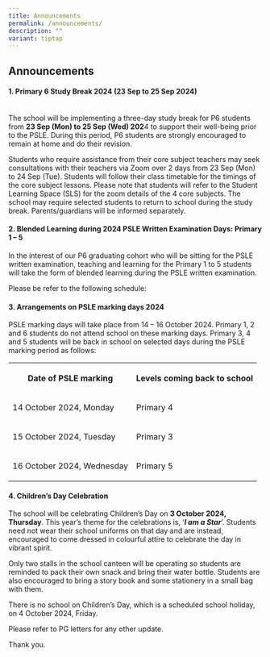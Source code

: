 ```yaml
---
title: Announcements
permalink: /announcements/
description: ""
variant: tiptap
---
```

<h2>Announcements</h2>
<h4><strong>1. Primary 6 Study Break 2024 (23 Sep to 25 Sep 2024)</strong></h4>
<p>
<br>The school will be implementing a three-day study break for P6 students
from <strong>23 Sep (Mon) to 25 Sep (Wed) 202</strong>4 to support their
well-being prior to the PSLE. During this period, P6 students are strongly
encouraged to remain at home and do their revision.
<br>
</p>
<p>Students who require assistance from their core subject teachers may seek
consultations with their teachers via Zoom over 2 days from 23 Sep (Mon)
to 24 Sep (Tue). Students will follow their class timetable for the timings
of the core subject lessons. Please note that students will refer to the
Student Learning Space (SLS) for the zoom details of the 4 core subjects.
The school may require selected students to return to school during the
study break. Parents/guardians will be informed separately.
<br>
</p>
<h4><strong>2. Blended Learning during 2024 PSLE Written Examination Days: Primary 1 – 5</strong></h4>
<p>In the interest of our P6 graduating cohort who will be sitting for the
PSLE written examination, teaching and learning for the Primary 1 to 5
students will take the form of blended learning during the PSLE written
examination.</p>
<p>Please be refer to the following schedule:</p>
<p></p>
<p></p>
<h4><strong>3. Arrangements on PSLE marking days 2024</strong></h4>
<p>PSLE marking days will take place from 14 – 16 October 2024. Primary 1,
2 and 6 students do not attend school on these marking days. Primary 3,
4 and 5 students will be back in school on selected days during the PSLE
marking period as follows:</p>
<p></p>
<table style="minWidth: 50px">
<colgroup>
<col>
<col>
</colgroup>
<tbody>
<tr>
<th rowspan="1" colspan="1">
<p>Date of PSLE marking</p>
</th>
<th rowspan="1" colspan="1">
<p>Levels coming back to school</p>
</th>
</tr>
<tr>
<td rowspan="1" colspan="1">
<p>14 October 2024, Monday</p>
</td>
<td rowspan="1" colspan="1">
<p>Primary 4</p>
</td>
</tr>
<tr>
<td rowspan="1" colspan="1">
<p>15 October 2024, Tuesday</p>
</td>
<td rowspan="1" colspan="1">
<p>Primary 3</p>
</td>
</tr>
<tr>
<td rowspan="1" colspan="1">
<p>16 October 2024, Wednesday</p>
</td>
<td rowspan="1" colspan="1">
<p>Primary 5</p>
</td>
</tr>
</tbody>
</table>
<p></p>
<h4><strong>4. Children’s Day Celebration</strong></h4>
<p>The school will be celebrating Children’s Day on <strong>3 October 2024, Thursday</strong>.
This year’s theme for the celebrations is, ‘<strong><em>I am a Star</em></strong>’.
Students need not wear their school uniforms on that day and are instead,
encouraged to come dressed in colourful attire to celebrate the day in
vibrant spirit.</p>
<p>Only two stalls in the school canteen will be operating so students are
reminded to pack their own snack and bring their water bottle. Students
are also encouraged to bring a story book and some stationery in a small
bag with them.</p>
<p></p>
<p>There is no school on Children’s Day, which is a scheduled school holiday,
on 4 October 2024, Friday.</p>
<p></p>
<p></p>
<p>Please refer to PG letters for any other update.</p>
<p>Thank you.</p>